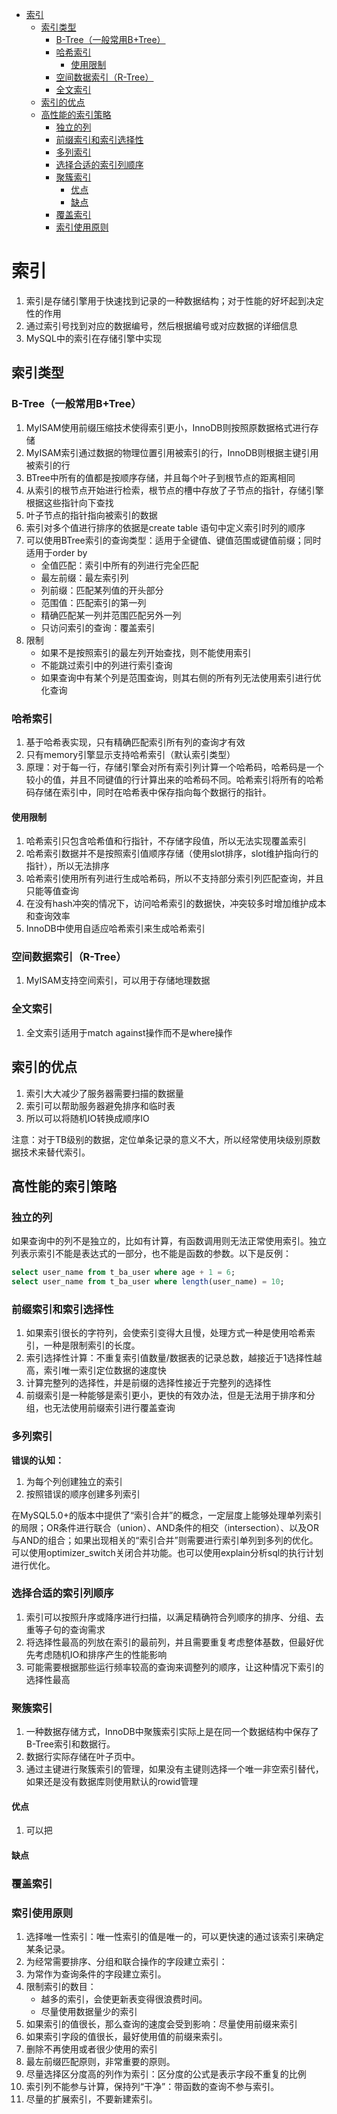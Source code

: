 <!-- TOC -->

- [索引](#索引)
  - [索引类型](#索引类型)
    - [B-Tree（一般常用B+Tree）](#b-tree一般常用btree)
    - [哈希索引](#哈希索引)
      - [使用限制](#使用限制)
    - [空间数据索引（R-Tree）](#空间数据索引r-tree)
    - [全文索引](#全文索引)
  - [索引的优点](#索引的优点)
  - [高性能的索引策略](#高性能的索引策略)
    - [独立的列](#独立的列)
    - [前缀索引和索引选择性](#前缀索引和索引选择性)
    - [多列索引](#多列索引)
    - [选择合适的索引列顺序](#选择合适的索引列顺序)
    - [聚簇索引](#聚簇索引)
      - [优点](#优点)
      - [缺点](#缺点)
    - [覆盖索引](#覆盖索引)
    - [索引使用原则](#索引使用原则)

<!-- /TOC -->
# 索引

1. 索引是存储引擎用于快速找到记录的一种数据结构；对于性能的好坏起到决定性的作用
2. 通过索引号找到对应的数据编号，然后根据编号或对应数据的详细信息
3. MySQL中的索引在存储引擎中实现

## 索引类型

### B-Tree（一般常用B+Tree）

1. MyISAM使用前缀压缩技术使得索引更小，InnoDB则按照原数据格式进行存储
2. MyISAM索引通过数据的物理位置引用被索引的行，InnoDB则根据主键引用被索引的行
3. BTree中所有的值都是按顺序存储，并且每个叶子到根节点的距离相同
4. 从索引的根节点开始进行检索，根节点的槽中存放了子节点的指针，存储引擎根据这些指针向下查找
5. 叶子节点的指针指向被索引的数据
6. 索引对多个值进行排序的依据是create table 语句中定义索引时列的顺序
7. 可以使用BTree索引的查询类型：适用于全键值、键值范围或键值前缀；同时适用于order by
   - 全值匹配：索引中所有的列进行完全匹配
   - 最左前缀：最左索引列
   - 列前缀：匹配某列值的开头部分
   - 范围值：匹配索引的第一列
   - 精确匹配某一列并范围匹配另外一列
   - 只访问索引的查询：覆盖索引
8. 限制
   - 如果不是按照索引的最左列开始查找，则不能使用索引
   - 不能跳过索引中的列进行索引查询
   - 如果查询中有某个列是范围查询，则其右侧的所有列无法使用索引进行优化查询 

### 哈希索引

1. 基于哈希表实现，只有精确匹配索引所有列的查询才有效
2. 只有memory引擎显示支持哈希索引（默认索引类型）
3. 原理：对于每一行，存储引擎会对所有索引列计算一个哈希码，哈希码是一个较小的值，并且不同键值的行计算出来的哈希码不同。哈希索引将所有的哈希码存储在索引中，同时在哈希表中保存指向每个数据行的指针。

#### 使用限制

1. 哈希索引只包含哈希值和行指针，不存储字段值，所以无法实现覆盖索引
2. 哈希索引数据并不是按照索引值顺序存储（使用slot排序，slot维护指向行的指针），所以无法排序
3. 哈希索引使用所有列进行生成哈希码，所以不支持部分索引列匹配查询，并且只能等值查询
4. 在没有hash冲突的情况下，访问哈希索引的数据快，冲突较多时增加维护成本和查询效率
5. InnoDB中使用自适应哈希索引来生成哈希索引

### 空间数据索引（R-Tree）

1. MyISAM支持空间索引，可以用于存储地理数据

### 全文索引

1. 全文索引适用于match against操作而不是where操作

## 索引的优点

1. 索引大大减少了服务器需要扫描的数据量
2. 索引可以帮助服务器避免排序和临时表
3. 所以可以将随机IO转换成顺序IO

注意：对于TB级别的数据，定位单条记录的意义不大，所以经常使用块级别原数据技术来替代索引。

## 高性能的索引策略

### 独立的列

如果查询中的列不是独立的，比如有计算，有函数调用则无法正常使用索引。独立列表示索引不能是表达式的一部分，也不能是函数的参数。以下是反例：

```sql
select user_name from t_ba_user where age + 1 = 6;
select user_name from t_ba_user where length(user_name) = 10;
```

### 前缀索引和索引选择性

1. 如果索引很长的字符列，会使索引变得大且慢，处理方式一种是使用哈希索引，一种是限制索引的长度。
2. 索引选择性计算：不重复索引值数量/数据表的记录总数，越接近于1选择性越高，索引唯一索引定位数据的速度快
3. 计算完整列的选择性，并是前缀的选择性接近于完整列的选择性
4. 前缀索引是一种能够是索引更小，更快的有效办法，但是无法用于排序和分组，也无法使用前缀索引进行覆盖查询

### 多列索引

**错误的认知：**
1. 为每个列创建独立的索引
2. 按照错误的顺序创建多列索引

在MySQL5.0+的版本中提供了“索引合并”的概念，一定层度上能够处理单列索引的局限；OR条件进行联合（union）、AND条件的相交（intersection）、以及OR与AND的组合；如果出现相关的“索引合并”则需要进行索引单列到多列的优化。可以使用optimizer_switch关闭合并功能。也可以使用explain分析sql的执行计划进行优化。

### 选择合适的索引列顺序

1. 索引可以按照升序或降序进行扫描，以满足精确符合列顺序的排序、分组、去重等子句的查询需求
2. 将选择性最高的列放在索引的最前列，并且需要重复考虑整体基数，但最好优先考虑随机IO和排序产生的性能影响
3. 可能需要根据那些运行频率较高的查询来调整列的顺序，让这种情况下索引的选择性最高

### 聚簇索引

1. 一种数据存储方式，InnoDB中聚簇索引实际上是在同一个数据结构中保存了B-Tree索引和数据行。
2. 数据行实际存储在叶子页中。
3. 通过主键进行聚簇索引的管理，如果没有主键则选择一个唯一非空索引替代，如果还是没有数据库则使用默认的rowid管理

#### 优点

1. 可以把

#### 缺点



### 覆盖索引


### 索引使用原则

1. 选择唯一性索引：唯一性索引的值是唯一的，可以更快速的通过该索引来确定某条记录。 
2. 为经常需要排序、分组和联合操作的字段建立索引： 
3. 为常作为查询条件的字段建立索引。 
4. 限制索引的数目： 
   - 越多的索引，会使更新表变得很浪费时间。 
   - 尽量使用数据量少的索引 
5. 如果索引的值很长，那么查询的速度会受到影响：尽量使用前缀来索引 
6. 如果索引字段的值很长，最好使用值的前缀来索引。  
7. 删除不再使用或者很少使用的索引 
8. 最左前缀匹配原则，非常重要的原则。 
9. 尽量选择区分度高的列作为索引：区分度的公式是表示字段不重复的比例 
10. 索引列不能参与计算，保持列“干净”：带函数的查询不参与索引。 
11. 尽量的扩展索引，不要新建索引。  
